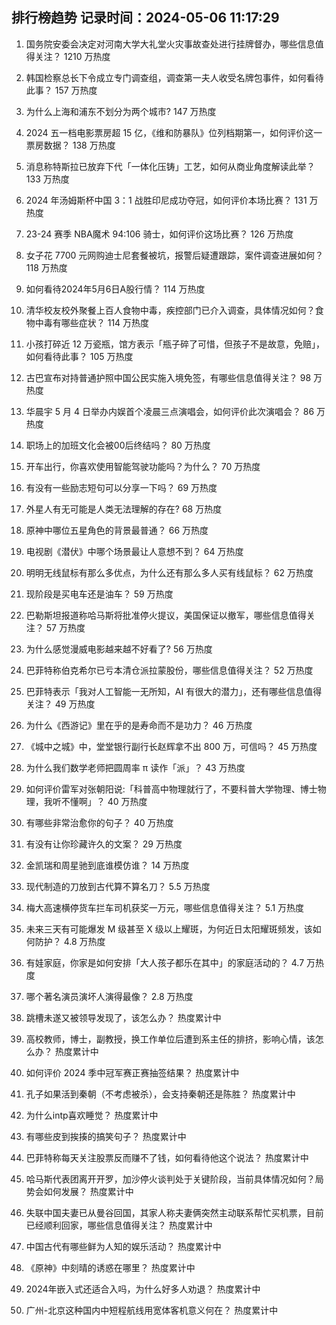 
## 排行榜趋势 记录时间：2024-05-06 11:17:29
  
  1. 国务院安委会决定对河南大学大礼堂火灾事故查处进行挂牌督办，哪些信息值得关注？ 1210 万热度
    
  2. 韩国检察总长下令成立专门调查组，调查第一夫人收受名牌包事件，如何看待此事？ 157 万热度
    
  3. 为什么上海和浦东不划分为两个城市? 147 万热度
    
  4. 2024 五一档电影票房超 15 亿，《维和防暴队》位列档期第一，如何评价这一票房数据？ 138 万热度
    
  5. 消息称特斯拉已放弃下代「一体化压铸」工艺，如何从商业角度解读此举？ 133 万热度
    
  6. 2024 年汤姆斯杯中国 3：1 战胜印尼成功夺冠，如何评价本场比赛？ 131 万热度
    
  7. 23-24 赛季 NBA魔术 94:106 骑士，如何评价这场比赛？ 126 万热度
    
  8. 女子花 7700 元网购迪士尼套餐被坑，报警后疑遭跟踪，案件调查进展如何？ 118 万热度
    
  9. 如何看待2024年5月6日A股行情？ 114 万热度
    
  10. 清华校友校外聚餐上百人食物中毒，疾控部门已介入调查，具体情况如何？食物中毒有哪些症状？ 114 万热度
    
  11. 小孩打碎近 12 万瓷瓶，馆方表示「瓶子碎了可惜，但孩子不是故意，免赔」，如何看待此事？ 105 万热度
    
  12. 古巴宣布对持普通护照中国公民实施入境免签，有哪些信息值得关注？ 98 万热度
    
  13. 华晨宇 5 月 4 日举办内娱首个凌晨三点演唱会，如何评价此次演唱会？ 86 万热度
    
  14. 职场上的加班文化会被00后终结吗？ 80 万热度
    
  15. 开车出行，你喜欢使用智能驾驶功能吗？为什么？ 70 万热度
    
  16. 有没有一些励志短句可以分享一下吗？ 69 万热度
    
  17. 外星人有无可能是人类无法理解的存在? 68 万热度
    
  18. 原神中哪位五星角色的背景最普通？ 66 万热度
    
  19. 电视剧《潜伏》中哪个场景最让人意想不到？ 64 万热度
    
  20. 明明无线鼠标有那么多优点，为什么还有那么多人买有线鼠标？ 62 万热度
    
  21. 现阶段是买电车还是油车？ 59 万热度
    
  22. 巴勒斯坦报道称哈马斯将批准停火提议，美国保证以撤军，哪些信息值得关注？ 57 万热度
    
  23. 为什么感觉漫威电影越来越不好看了? 56 万热度
    
  24. 巴菲特称伯克希尔已亏本清仓派拉蒙股份，哪些信息值得关注？ 52 万热度
    
  25. 巴菲特表示「我对人工智能一无所知，AI 有很大的潜力」，还有哪些信息值得关注？ 49 万热度
    
  26. 为什么《西游记》里在乎的是寿命而不是功力？ 46 万热度
    
  27. 《城中之城》中，堂堂银行副行长赵辉拿不出 800 万，可信吗？ 45 万热度
    
  28. 为什么我们数学老师把圆周率 π 读作「派」？ 43 万热度
    
  29. 如何评价雷军对张朝阳说:「科普高中物理就行了，不要科普大学物理、博士物理，我听不懂啊」？ 40 万热度
    
  30. 有哪些非常治愈你的句子？ 40 万热度
    
  31. 有没有让你珍藏许久的文案？ 29 万热度
    
  32. 金凯瑞和周星驰到底谁模仿谁？ 14 万热度
    
  33. 现代制造的刀放到古代算不算名刀？ 5.5 万热度
    
  34. 梅大高速横停货车拦车司机获奖一万元，哪些信息值得关注？ 5.1 万热度
    
  35. 未来三天有可能爆发 M 级甚至 X 级以上耀斑，为何近日太阳耀斑频发，该如何防护？ 4.8 万热度
    
  36. 有娃家庭，你家是如何安排「大人孩子都乐在其中」的家庭活动的？ 4.7 万热度
    
  37. 哪个著名演员演坏人演得最像？ 2.8 万热度
    
  38. 跳槽未遂又被领导发现了，该怎么办？ 热度累计中
    
  39. 高校教师，博士，副教授，换工作单位后遭到系主任的排挤，影响心情，该怎么办？ 热度累计中
    
  40. 如何评价 2024 季中冠军赛正赛抽签结果？ 热度累计中
    
  41. 孔子如果活到秦朝（不考虑被杀），会支持秦朝还是陈胜？ 热度累计中
    
  42. 为什么intp喜欢睡觉？ 热度累计中
    
  43. 有哪些皮到挨揍的搞笑句子？ 热度累计中
    
  44. 巴菲特称每天关注股票反而赚不了钱，如何看待他这个说法？ 热度累计中
    
  45. 哈马斯代表团离开开罗，加沙停火谈判处于关键阶段，当前具体情况如何？局势会如何发展？ 热度累计中
    
  46. 失联中国夫妻已从曼谷回国，其家人称夫妻俩突然主动联系帮忙买机票，目前已经顺利回家，哪些信息值得关注？ 热度累计中
    
  47. 中国古代有哪些鲜为人知的娱乐活动？ 热度累计中
    
  48. 《原神》中刻晴的诱惑在哪里？ 热度累计中
    
  49. 2024年嵌入式还适合入吗，为什么好多人劝退？ 热度累计中
    
  50. 广州-北京这种国内中短程航线用宽体客机意义何在？ 热度累计中
    